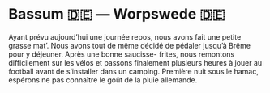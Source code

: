 # Bassum 🇩🇪 — Worpswede 🇩🇪

<!-- 70km / 231m+ / 220m- -->

Ayant prévu aujourd’hui une journée repos, nous avons fait une petite grasse mat’. Nous avons tout de même décidé de pédaler jusqu’à Brême pour y déjeuner. Après une bonne saucisse- frites, nous remontons difficilement sur les vélos et passons finalement plusieurs heures à jouer au football avant de s’installer dans un camping. Première nuit sous le hamac, espérons ne pas connaître le goût de la pluie allemande.

